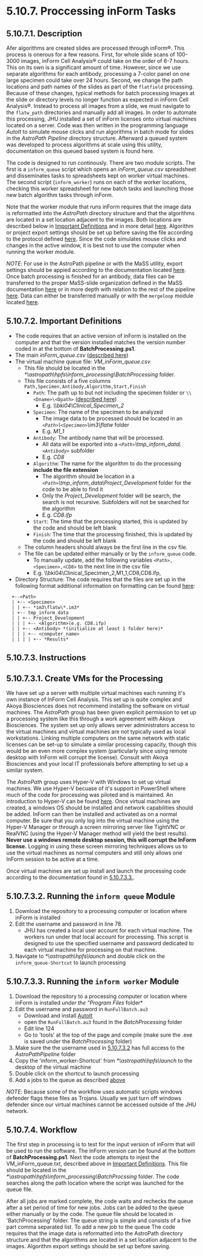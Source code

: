 # 5.10.7. Proccessing inForm Tasks 
## 5.10.7.1. Description
Afer algorithms are created slides are processed through inForm®. This process is onerous for a few reasons. First, for whole slide scans of 100-3000 images, inForm Cell Analysis® could take on the order of 6-7 hours. This on its own is a significant amount of time. However, since we use separate algorithms for each antibody, processing a 7-color panel on one large specimen could take over 24 hours. Second, we change the path locations and path names of the slides as part of the ```flatfield``` processing. Because of these changes, typical methods for batch processing images at the slide or directory levels no longer function as expected in inForm Cell Analysis®. Instead to process all images from a slide, we must navigate to the ```flatw_path``` directories and manually add all images. In order to automate this processing, JHU installed a set of inForm licenses onto virtual machines located on a server. Code was then written in the programming language *AutoIt* to simulate mouse clicks and run algorithms in batch mode for slides in the *AstroPath Pipeline* directory structure. Afterward a queued system was developed to process algorithms at scale using this utility, documentation on this queued based system is found here.

The code is designed to run continously. There are two module scripts. The first is a ```inform_queue``` script which opens an *inForm_queue.csv* spreadsheet and disseminates tasks to spreadsheets kept on worker virtual machines. The second script (```inform_worker```) runs on each of the worker locations, checking this worker spreadsheet for new batch tasks and launching those new batch algorithm tasks through inForm. 

Note that the worker module that runs inForm requires that the image data is reformatted into the *AstroPath* directory structure and that the algorithms are located in a set location adjacent to the images. Both locations are described below in [Important Definitions](#51072-important-definitions) and in more detail [here](../../../scans/docs/DirectoryOrganization.md#46-directory-organization "Title"). Algorithm or project export settings should be set up before saving the file according to the protocol defined [here](SavingProjectsfortheinFormJHUProcessingFarm.md#5104-saving-projects-for-the-inform-jhu-processing-farm). Since the code simulates mouse clicks and changes in the active window, it is best not to use the computer when running the worker module.

*NOTE*: For use in the AstroPath pipeline or with the MaSS utility, export settings should be appied according to the documentation located [here](SavingProjectsfortheinFormJHUProcessingFarm.md#5104-saving-projects-for-the-inform-jhu-processing-farm). Once batch processing is finished for an antibody, data files can be transferred to the proper MaSS-slide organization defined in the MaSS documentation [here](../../mergeloop/MaSS#merge-a-single-sample-mass) or in more depth with relation to the rest of the pipeline [here](../../../scans/docs/DirectoryOrganization.md#46-directory-organization). Data can either be transferred manually or with the ```mergeloop``` module located [here](../../mergeloop#59-mergeloop). 

## 5.10.7.2. Important Definitions
- The code requires that an active version of inForm is installed on the computer and that the version installed matches the version number coded in at the bottom of **BatchProcessing.ps1**.
- The main *inForm_queue.csv* ([described here](AddingSlidestotheinFormQueue.md#51053-instructions))
- The virtual machine queue file: *VM_inForm_queue.csv*
  - This file should be located in the *\*\\astropath\\hpfs\\inform_processing\BatchProcessing* folder. 
  - This file consists of a five columns ```Path,Specimen,Antibody,Algorithm,Start,Finish```
    - ```Path```: The path up to but not including the specimen folder or ```\\<Dname>\<Dpath>``` ([described here](../../../scans/docs/Definitions.md/#432-path-definitions))
      - E.g. *\\\\bki04\Clinical_Specimen_2* 
    - ```Specimen```: The name of the specimen to be analyzed
      - The image data to be processed should be located in an *```<Path>```\\```<Specimen>```\\im3\\flatw* folder 
      - E.g. *M1_1*
    - ```Antibody```: The antibody name that will be processed.
      - All data will be exported into a *```<Path>```\\tmp_inform_data\\```<Antibody>```* subfolder
      - E.g. *CD8*
    - ```Algorithm```: The name for the algorithm to do the processing **include the file extension**
      - The algorithm should be location in a *```<Path>```\\tmp_inform_data\\Project_Development* folder for the code to be able to find it
      - Only the *Project_Development* folder will be search, the search is not recursive. Subfolders will not be searched for the algorithm
      - E.g. *CD8.ifp*
    - ```Start```: The time that the processing started, this is updated by the code and should be left blank
    - ```Finish```: The time that the processing finished, this is updated by the code and should be left blank
  - The column headers should always be the first line in the csv file.
  - The file can be updated either manually or by the ```inform_queue``` code. 
    - To manually update, add the following variables ```<Path>,<Specimen>,<CD8>``` to the next line in the csv file
    - E.g. \\\\bki04\Clinical_Specimen_2,M1_1,CD8,CD8.ifp,
- Directory Structure: The code requires that the files are set up in the following format additional information on formatting can be found [here](../../../scans/docs/DirectoryOrganization.md#46-directory-organization "Title"): <br>
```
  +--<Path>
  | +-- <Specimen>
  | | +-- *im3\flatw\*.im3*
  | +-- tmp_inform_data 
  | | +-- Project_Development 
  | | | +-- <Algorithm>(e.g. CD8.ifp) 
  | | +-- <Antibody> *(initialize at least 1 folder here)*
  | | | +-- <computer_name>
  | | | | +-- *Results*
``` 
## 5.10.7.3. Instructions
## 5.10.7.3.1. Create VMs for the Processing
We have set up a server with multiple virtual machines each running it's own instance of InForm Cell Analysis. This set up is quite complex and Akoya Biosciences does not recommend installing the software on virtual machines. The *AstroPath* group has been given explicit permission to set up a processing system like this through a work agreement with Akoya Biosciences. The system set up only allows server administrators access to the virtual machines and virtual machines are not typically used as local workstations. Linking multiple computers on the same network with static licenses can be set-up to simulate a similar processing capacity, though this would be an even more complex system (particularly since using remote desktop with InForm will corrupt the license). Consult with Akoya Biosciences and your local IT professionals before attempting to set up a similar system.

The *AstroPath* group uses Hyper-V with Windows to set up virtual machines. We use Hyper-V becuase of it's support in PowerShell where much of the code for processing was piloted and is maintained. An introduction to Hyper-V can be found [here](https://docs.microsoft.com/en-us/virtualization/hyper-v-on-windows/about/). Once virtual machines are created, a windows OS should be installed and network capabilities should be added. InForm can then be installed and activated as on a normal computer. Be sure that you only log into the virtual machine using the Hyper-V Manager or through a screen mirroring server like TightVNC or RealVNC (using the Hyper-V Manager method will yield the best results). **Never use a windows remote desktop session, this will corrupt the InForm license.** Logging in using these screen mirroring techniques allows us to use the virtual machines as normal computers and still only allows one InForm session to be active at a time. 

Once virtual machines are set up install and launch the processing code according to the documentation found in [5.10.7.3.3.](#510733-running-the-inform-worker-module).

## 5.10.7.3.2. Running the ```inform queue``` Module
1. Download the repository to a processing computer or location where inForm is installed
2. Edit the username and password in line 78. 
   - JHU has created a local user account for each virtual machine. The workers run under that local account for processing. This script is designed to use the specified username and password dedicated to each virtual machine for processing on that machine.
3. Navigate to *\*\\astropath\\hpfs\\launch* and double click on the ```inform_queue-Shortcut``` to launch processing

## 5.10.7.3.3. Running the ```inform worker``` Module
1. Download the repository to a processing computer or location where inForm is installed *under the "Program Files* folder*
2. Edit the username and password in ```RunFullBatch.au3```
   - Download and install [AutoIt](https://www.autoitscript.com/site/)
   - open the ```RunFullBatch.au3``` found in the *BatchProcessing* folder
   - Edit line 124
   - Go to 'tools' at the top of the page and compile (make sure the .exe is saved under the *BatchProcessing* folder)
3. Make sure the the username used in [5.10.7.3.2](#510732-running-the-inform-queue-module) has full access to the *AstroPathPipeline* folder
4. Copy the 'inform_worker-Shortcut' from *\*\\astropath\\hpfs\\launch* to the desktop of the virtual machine
5. Double click on the shortcut to launch processing
6. Add a jobs to the queue as described [above](#51072-important-definitions)

*NOTE*: Because some of the workflow uses automatic scripts windows defender flags these files as Trojans. Usually we just turn off windows defender since our virtual machines cannot be accessed outside of the JHU network. 

## 5.10.7.4. Workflow
The first step in processing is to test for the input version of inForm that will be used to run the software. The inForm version can be found at the bottom of **BatchProcessing.ps1**. Next the code attempts to injest the VM_inForm_queue.txt, described above in [Important Definitions](#51072-important-definitions). This file should be located in the *\*\\astropath\\hpfs\\inform_processing\\BatchProcssing* folder. The code searches along the path location where the script was launched for the queue file. 

After all jobs are marked complete, the code waits and rechecks the queue after a set period of time for new jobs. Jobs can be added to the queue either manually or by the code. The queue file should be located in 'BatchProcessing' folder. The queue string is simple and consists of a five part comma separated list. To add a new job to the queue The code requires that the image data is reformatted into the AstroPath directory structure and that the algorithms are located in a set location adjacent to the images. Algorithm export settings should be set up before saving.
